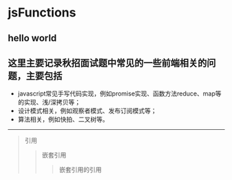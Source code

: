 # jsFunctions

## hello world

## 这里主要记录秋招面试题中常见的一些**前端**相关的问题，主要包括

- javascript常见手写代码实现，例如promise实现、函数方法reduce、map等的实现、浅/深拷贝等；
- 设计模式相关，例如观察者模式、发布订阅模式等；
- 算法相关，例如快拍、二叉树等。

---

>引用
>>嵌套引用
>>>嵌套引用的引用
